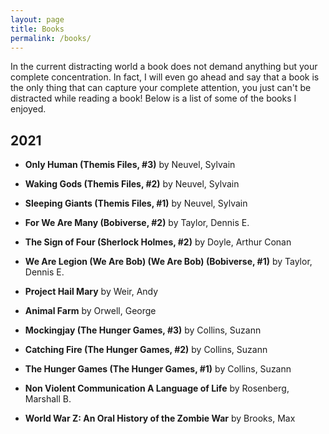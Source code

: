 ```yaml
---
layout: page
title: Books
permalink: /books/
---
```

In the current distracting world a book does not demand anything but your complete concentration. In fact, I will even go ahead and say that a book is the only thing that can capture your complete attention, you just can't be distracted while reading a book!
Below is a list of some of the books I enjoyed.

## 2021

* **Only Human (Themis Files, #3)** by Neuvel, Sylvain

* **Waking Gods (Themis Files, #2)** by Neuvel, Sylvain

* **Sleeping Giants (Themis Files, #1)** by Neuvel, Sylvain

* **For We Are Many (Bobiverse, #2)** by Taylor, Dennis E.

* **The Sign of Four (Sherlock Holmes, #2)** by Doyle, Arthur Conan 

* **We Are Legion (We Are Bob) (We Are Bob) (Bobiverse, #1)** by Taylor, Dennis E.

* **Project Hail Mary** by Weir, Andy

* **Animal Farm** by Orwell, George

* **Mockingjay (The Hunger Games, #3)** by Collins, Suzann

* **Catching Fire (The Hunger Games, #2)** by Collins, Suzann

* **The Hunger Games (The Hunger Games, #1)** by Collins, Suzann

* **Non Violent Communication A Language of Life** by Rosenberg, Marshall B.

* **World War Z: An Oral History of the Zombie War** by Brooks, Max

